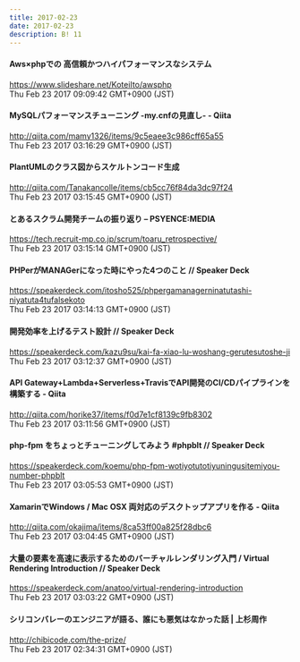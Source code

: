 ```yaml
---
title: 2017-02-23
date: 2017-02-23
description: B! 11
---
```


#### Aws×phpでの 高信頼かつハイパフォーマンスなシステム
https://www.slideshare.net/KoteiIto/awsphp<br>
Thu Feb 23 2017 09:09:42 GMT+0900 (JST)<br>


#### MySQLパフォーマンスチューニング -my.cnfの見直し- - Qiita
http://qiita.com/mamy1326/items/9c5eaee3c986cff65a55<br>
Thu Feb 23 2017 03:16:29 GMT+0900 (JST)<br>


#### PlantUMLのクラス図からスケルトンコード生成
http://qiita.com/Tanakancolle/items/cb5cc76f84da3dc97f24<br>
Thu Feb 23 2017 03:15:45 GMT+0900 (JST)<br>


#### とあるスクラム開発チームの振り返り – PSYENCE:MEDIA
https://tech.recruit-mp.co.jp/scrum/toaru_retrospective/<br>
Thu Feb 23 2017 03:15:14 GMT+0900 (JST)<br>


#### PHPerがMANAGerになった時にやった4つのこと // Speaker Deck
https://speakerdeck.com/itosho525/phpergamanagerninatutashi-niyatuta4tufalsekoto<br>
Thu Feb 23 2017 03:14:13 GMT+0900 (JST)<br>


#### 開発効率を上げるテスト設計 // Speaker Deck
https://speakerdeck.com/kazu9su/kai-fa-xiao-lu-woshang-gerutesutoshe-ji<br>
Thu Feb 23 2017 03:12:37 GMT+0900 (JST)<br>


#### API Gateway+Lambda+Serverless+TravisでAPI開発のCI/CDパイプラインを構築する - Qiita
http://qiita.com/horike37/items/f0d7e1cf8139c9fb8302<br>
Thu Feb 23 2017 03:11:56 GMT+0900 (JST)<br>


#### php-fpm をちょっとチューニングしてみよう #phpblt // Speaker Deck
https://speakerdeck.com/koemu/php-fpm-wotiyotutotiyuningusitemiyou-number-phpblt<br>
Thu Feb 23 2017 03:05:53 GMT+0900 (JST)<br>


#### XamarinでWindows / Mac OSX 両対応のデスクトップアプリを作る - Qiita
http://qiita.com/okajima/items/8ca53ff00a825f28dbc6<br>
Thu Feb 23 2017 03:04:45 GMT+0900 (JST)<br>


#### 大量の要素を高速に表示するためのバーチャルレンダリング入門 / Virtual Rendering Introduction // Speaker Deck
https://speakerdeck.com/anatoo/virtual-rendering-introduction<br>
Thu Feb 23 2017 03:03:22 GMT+0900 (JST)<br>


#### シリコンバレーのエンジニアが語る、誰にも悪気はなかった話 | 上杉周作
http://chibicode.com/the-prize/<br>
Thu Feb 23 2017 02:34:31 GMT+0900 (JST)<br>


